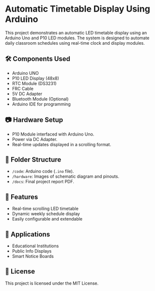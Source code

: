 # Automatic Timetable Display Using Arduino

This project demonstrates an automatic LED timetable display using an Arduino Uno and P10 LED modules. The system is designed to automate daily classroom schedules using real-time clock and display modules.

## 🛠️ Components Used
- Arduino UNO
- P10 LED Display (48x8)
- RTC Module (DS3231)
- FRC Cable
- 5V DC Adapter
- Bluetooth Module (Optional)
- Arduino IDE for programming

## 📷 Hardware Setup
- P10 Module interfaced with Arduino Uno.
- Power via DC Adapter.
- Real-time updates displayed in a scrolling format.

## 📂 Folder Structure
- `/code`: Arduino code (`.ino` file).
- `/hardware`: Images of schematic diagram and pinouts.
- `/docs`: Final project report PDF.

## 🚀 Features
- Real-time scrolling LED timetable
- Dynamic weekly schedule display
- Easily configurable and extendable

## 📌 Applications
- Educational Institutions
- Public Info Displays
- Smart Notice Boards

## 📃 License
This project is licensed under the MIT License.
